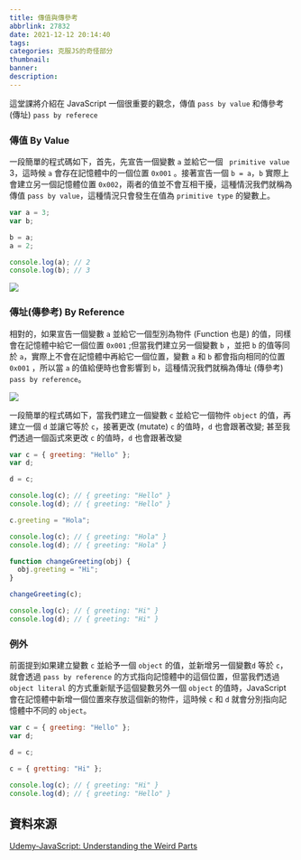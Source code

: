 ```yaml
---
title: 傳值與傳參考
abbrlink: 27832
date: 2021-12-12 20:14:40
tags:
categories: 克服JS的奇怪部分
thumbnail:
banner:
description:
---
```


<!-- @format -->

這堂課將介紹在 JavaScript 一個很重要的觀念，傳值 `pass by value` 和傳參考 (傳址) `pass by referece`

<!-- more -->

### 傳值 By Value

一段簡單的程式碼如下，首先，先宣告一個變數 `a` 並給它一個 ` primitive value` 3，這時候 `a` 會存在記憶體中的一個位置 `0x001` 。接著宣告一個 `b = a`，`b` 實際上會建立另一個記憶體位置 `0x002`，兩者的值並不會互相干擾，這種情況我們就稱為傳值 `pass by value`，這種情況只會發生在值為 `primitive type` 的變數上。

```js
var a = 3;
var b;

b = a;
a = 2;

console.log(a); // 2
console.log(b); // 3
```

![](By-Value.PNG)

### 傳址(傳參考) By Reference

相對的，如果宣告一個變數 `a` 並給它一個型別為物件 (Function 也是) 的值，同樣會在記憶體中給它一個位置 `0x001` ;但當我們建立另一個變數 `b` ，並把 `b` 的值等同於 `a`，實際上不會在記憶體中再給它一個位置，變數 `a` 和 `b` 都會指向相同的位置 `0x001` ，所以當 `a` 的值給便時也會影響到 `b`，這種情況我們就稱為傳址 (傳參考) `pass by reference`。

![](By-Reference.PNG)

一段簡單的程式碼如下，當我們建立一個變數 `c` 並給它一個物件 `object` 的值，再建立一個 `d` 並讓它等於 `c`，接著更改 (mutate) `c` 的值時，`d` 也會跟著改變; 甚至我們透過一個函式來更改 `c` 的值時，`d` 也會跟著改變

```js
var c = { greeting: "Hello" };
var d;

d = c;

console.log(c); // { greeting: "Hello" }
console.log(d); // { greeting: "Hello" }

c.greeting = "Hola";

console.log(c); // { greeting: "Hola" }
console.log(d); // { greeting: "Hola" }

function changeGreeting(obj) {
  obj.greeting = "Hi";
}

changeGreeting(c);

console.log(c); // { greeting: "Hi" }
console.log(d); // { greeting: "Hi" }
```

### 例外

前面提到如果建立變數 `c` 並給予一個 `object` 的值，並新增另一個變數`d` 等於 `c`， 就會透過 `pass by reference` 的方式指向記憶體中的這個位置，但當我們透過 `object literal` 的方式重新賦予這個變數另外一個 `object` 的值時，JavaScript 會在記憶體中新增一個位置來存放這個新的物件，這時候 `c` 和 `d` 就會分別指向記憶體中不同的 `object`。

```js
var c = { greeting: "Hello" };
var d;

d = c;

c = { gretting: "Hi" };

console.log(c); // { greeting: "Hi" }
console.log(d); // { greeting: "Hello" }
```

## 資料來源

[Udemy-JavaScript: Understanding the Weird Parts](https://www.udemy.com/course/understand-javascript/)
